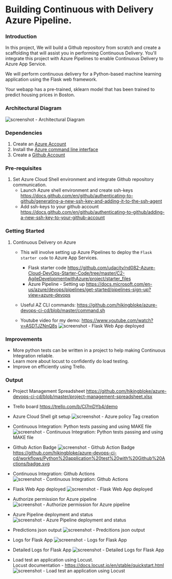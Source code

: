 # Building Continuous with Delivery Azure Pipeline.

### Introduction
In this project, We will build a Github repository from scratch and create a scaffolding that will assist you in performing Continuous Delivery. You'll integrate this project with Azure Pipelines to enable Continuous Delivery to Azure App Service.

We will perform continuous delivery for a Python-based machine learning application using the Flask web framework.

Your webapp has a pre-trained, sklearn model that has been trained to predict housing prices in Boston.

### Architectural Diagram
![screenshot - Architectural Diagram](./output_images/building-a-ci-cd-pipeline.png?raw=true)

### Dependencies
1. Create an [Azure Account](https://portal.azure.com) 
2. Install the [Azure command line interface](https://docs.microsoft.com/en-us/cli/azure/install-azure-cli?view=azure-cli-latest)
3. Create a [Github Account](https://www.github.com)

### Pre-requisites
1. Set Azure Cloud Shell environment and integrate Github repository communication.
    - Launch Azure shell environment and create ssh-keys
        https://docs.github.com/en/github/authenticating-to-github/generating-a-new-ssh-key-and-adding-it-to-the-ssh-agent
    - Add ssh-keys to your github account
        https://docs.github.com/en/github/authenticating-to-github/adding-a-new-ssh-key-to-your-github-account

### Getting Started
1. Continuous Delivery on Azure
    - This will involve setting up Azure Pipelines to deploy the `Flask starter code` to Azure App Services.
        - Flask starter code 
            https://github.com/udacity/nd082-Azure-Cloud-DevOps-Starter-Code/tree/master/C2-AgileDevelopmentwithAzure/project/starter_files
        - Azure Pipeline - Setting up
            https://docs.microsoft.com/en-us/azure/devops/pipelines/get-started/pipelines-sign-up?view=azure-devops

    - Useful AZ CLI commands: https://github.com/hikingbloke/azure-devops-ci-cd/blob/master/command.sh
    
    - Youtube video for my demo: https://www.youtube.com/watch?v=ASDTJZNnQ8s
    ![screenshot - Flask Web App deployed](./output_images/10.my-youtube-screencast.png?raw=true)

### Improvements
- More python tests can be written in a project to help making Continuous Integration reliable.
- Learn more about locust to confidently do load testing.
- Improve on efficiently using Trello.

### Output

- Project Management Spreadsheet
https://github.com/hikingbloke/azure-devops-ci-cd/blob/master/project-management-spreadsheet.xlsx

- Trello board
https://trello.com/b/Cl7mDYb4/demo

- Azure Cloud Shell git setup
![screenshot - Azure policy Tag creation](./output_images/1.azure-cloud-shell-git-setup-and-modify-files.png?raw=true)

- Continuous Integration: Python tests passing and using MAKE file
![screenshot - Continuous Integration: Python tests passing and using MAKE file](./output_images/2.passing-test-after-using-make-all.png?raw=true)

- Github Action Badge
![screenshot - Github Action Badge](./output_images/11.github-action-badge.png?raw=true)
https://github.com/hikingbloke/azure-devops-ci-cd/workflows/Python%20application%20test%20with%20Github%20Actions/badge.svg

- Continuous Integration: Github Actions
![screenshot - Continuous Integration: Github Actions](./output_images/3.github-actions-continuous-integration.png?raw=true)

- Flask Web App deployed
![screenshot - Flask Web App deployed](./output_images/4.web-app-deployed.png?raw=true)

- Authorize permission for Azure pipeline
![screenshot - Authorize permission for Azure pipeline](./output_images/5.authorize-permissions.png?raw=true)

- Azure Pipeline deployment and status
![screenshot - Azure Pipeline deployment and status](./output_images/6.azure-pipeline-deployment-and-status.png?raw=true)

- Predictions json output
![screenshot - Predcitions json output](./output_images/7.prediction-json-output.png?raw=true)

- Logs for Flask App
![screenshot - Logs for Flask App](./output_images/8.logs-for-running-application.png?raw=true)

- Detailed Logs for Flask App
![screenshot - Detailed Logs for Flask App](./output_images/9.logs-for-running-application.png?raw=true)

- Load test an application using Locust.  
Locust documentation - https://docs.locust.io/en/stable/quickstart.html  
![screenshot - Load test an application using Locust](./output_images/11.locust-output.png?raw=true)